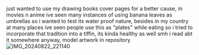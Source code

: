 just wanted to use my drawing books cover pages for a
better cause,
in movies n anime ive seen many instances of
using banana leaves as umbrellas so i 
wanted to test its water proof nature,
besides in my country at many places ive
seen people use this as "plates" while eating
so i tried to incorporate that tradition into
a tiffin, its kinda healthy as well smh i read
abt it somewhere
anyway, model artwork in repository 
![IMG_20240822_221140](https://github.com/user-attachments/assets/71eb4c19-8651-4dde-92fb-9566e660e1ac)
